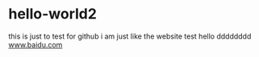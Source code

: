 # hello-world2
this is just to test for github
i am just like the website
test hello dddddddd
www.baidu.com
